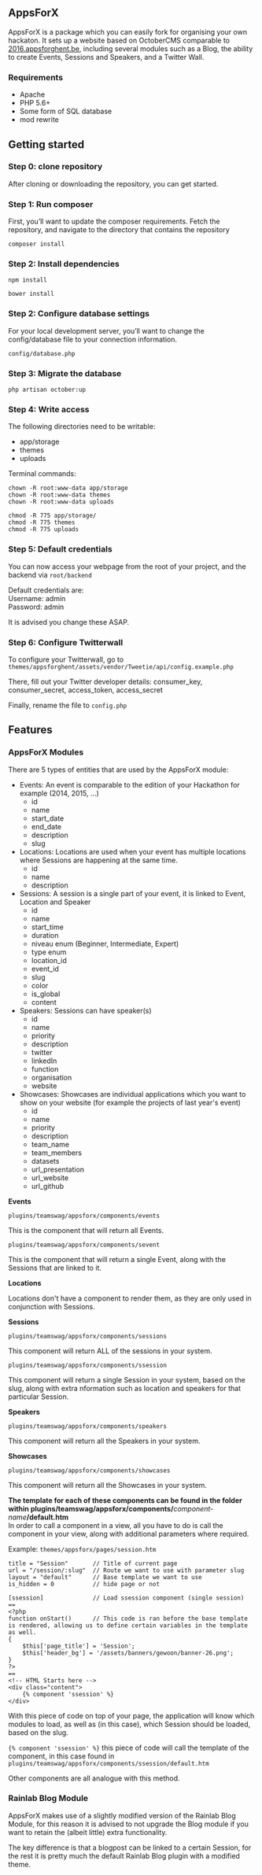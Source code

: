 ## AppsForX

AppsForX is a package which you can easily fork for organising your own hackaton. It sets up a website based on OctoberCMS comparable to [2016.appsforghent.be](http://2016.appsforghent.be), including several modules such as a Blog, the ability to create Events, Sessions and Speakers, and a Twitter Wall.

### Requirements

- Apache
- PHP 5.6+
- Some form of SQL database
- mod rewrite

## Getting started

### Step 0: clone repository

After cloning or downloading the repository, you can get started. 

### Step 1: Run composer

First, you’ll want to update the composer requirements. Fetch the repository, and navigate to the directory that contains the repository

`composer install`

### Step 2: Install dependencies

`npm install`

`bower install`


### Step 2: Configure database settings

For your local development server, you’ll want to change the config/database file to your connection information.

`config/database.php`

### Step 3: Migrate the database

`php artisan october:up`

### Step 4: Write access

The following directories need to be writable:

- app/storage
- themes
- uploads

Terminal commands: 

```
chown -R root:www-data app/storage
chown -R root:www-data themes
chown -R root:www-data uploads

chmod -R 775 app/storage/
chmod -R 775 themes
chmod -R 775 uploads
```

### Step 5: Default credentials

You can now access your webpage from the root of your project, and the backend via `root/backend`

Default credentials are:  
Username: admin  
Password: admin  

It is advised you change these ASAP.

### Step 6: Configure Twitterwall

To configure your Twitterwall, go to `themes/appsforghent/assets/vendor/Tweetie/api/config.example.php`

There, fill out your Twitter developer details: consumer_key, consumer_secret, access_token, access_secret

Finally, rename the file to `config.php`

## Features

### AppsForX Modules

There are 5 types of entities that are used by the AppsForX module:

- Events: An event is comparable to the edition of your Hackathon for example (2014, 2015, ...)
    - id
    - name
    - start_date
    - end_date
    - description
    - slug
- Locations: Locations are used when your event has multiple locations where Sessions are happening at the same time.
    - id
    - name 
    - description
- Sessions: A session is a single part of your event, it is linked to Event, Location and Speaker
    - id
    - name
    - start_time
    - duration
    - niveau enum (Beginner, Intermediate, Expert)
    - type enum
    - location_id
    - event_id
    - slug
    - color
    - is_global
    - content
- Speakers: Sessions can have speaker(s)
    - id
    - name
    - priority
    - description
    - twitter
    - linkedIn
    - function
    - organisation
    - website 
- Showcases: Showcases are individual applications which you want to show on your website (for example the projects of last year's event)
    - id
    - name
    - priority
    - description
    - team_name
    - team_members
    - datasets
    - url_presentation
    - url_website
    - url_github
 
**Events**

`plugins/teamswag/appsforx/components/events`

This is the component that will return all Events.

`plugins/teamswag/appsforx/components/sevent`

This is the component that will return a single Event, along with the Sessions that are linked to it.

**Locations**

Locations don't have a component to render them, as they are only used in conjunction with Sessions. 

**Sessions**

`plugins/teamswag/appsforx/components/sessions`

This component will return ALL of the sessions in your system.

`plugins/teamswag/appsforx/components/ssession`

This component will return a single Session in your system, based on the slug, along with extra nformation such as location and speakers for that particular Session.

**Speakers**

`plugins/teamswag/appsforx/components/speakers`

This component will return all the Speakers in your system.

**Showcases**

`plugins/teamswag/appsforx/components/showcases`

This component will return all the Showcases in your system.

**The template for each of these components can be found in the folder within plugins/teamswag/appsforx/components/**_component-name_**/default.htm**  
In order to call a component in a view, all you have to do is call the component in your view, along with additional parameters where required.

Example: `themes/appsforx/pages/session.htm` 

```
title = "Session"       // Title of current page
url = "/session/:slug"  // Route we want to use with parameter slug
layout = "default"      // Base template we want to use
is_hidden = 0           // hide page or not
 
[ssession]              // Load ssession component (single session)
==
<?php
function onStart()      // This code is ran before the base template is rendered, allowing us to define certain variables in the template as well.
{
    $this['page_title'] = 'Session';
    $this['header_bg'] = '/assets/banners/gewoon/banner-26.png';
}
?>
== 
<!-- HTML Starts here -->
<div class="content">
    {% component 'ssession' %}
</div>
```

With this piece of code on top of your page, the application will know which modules to load, as well as (in this case), which Session should be loaded, based on the slug.

`{% component 'ssession' %}` this piece of code will call the template of the component, in this case found in `plugins/teamswag/appsforx/components/ssession/default.htm`

Other components are all analogue with this method.

### Rainlab Blog Module

AppsForX makes use of a slightly modified version of the Rainlab Blog Module, for this reason it is advised to not upgrade the Blog module if you want to retain the (albeit little) extra functionality.

The key difference is that a blogpost can be linked to a certain Session, for the rest it is pretty much the default Rainlab Blog plugin with a modified theme.
